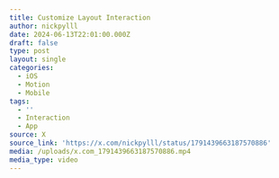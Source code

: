 ```yaml
---
title: Customize Layout Interaction
author: nickpylll
date: 2024-06-13T22:01:00.000Z
draft: false
type: post
layout: single
categories:
  - iOS
  - Motion
  - Mobile
tags:
  - ''
  - Interaction
  - App
source: X
source_link: 'https://x.com/nickpylll/status/1791439663187570886'
media: /uploads/x.com_1791439663187570886.mp4
media_type: video
---
```


